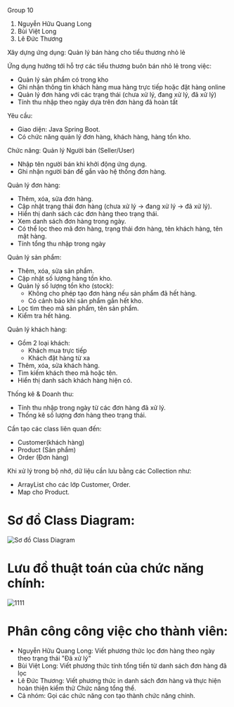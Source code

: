 Group 10
1. Nguyễn Hữu Quang Long
2. Bùi Việt Long
3. Lê Đức Thương

Xây dựng ứng dụng: Quản lý bán hàng cho tiểu thương nhỏ lẻ

Ứng dụng hướng tới hỗ trợ các tiểu thương buôn bán nhỏ lẻ trong việc:
  + Quản lý sản phẩm có trong kho
  + Ghi nhận thông tin khách hàng mua hàng trực tiếp hoặc đặt hàng online
  + Quản lý đơn hàng với các trạng thái (chưa xử lý, đang xử lý, đã xử lý)
  + Tính thu nhập theo ngày dựa trên đơn hàng đã hoàn tất 

Yêu cầu: 
  + Giao diện: Java Spring Boot.
  + Có chức năng quản lý đơn hàng, khách hàng, hàng tồn kho.

Chức năng:
Quản lý Người bán (Seller/User)
  + Nhập tên người bán khi khởi động ứng dụng.
  + Ghi nhận người bán để gắn vào hệ thống đơn hàng.

Quản lý đơn hàng:
  + Thêm, xóa, sửa đơn hàng.
  + Cập nhật trạng thái đơn hàng (chưa xử lý → đang xử lý → đã xử lý).
  + Hiển thị danh sách các đơn hàng theo trạng thái.
  + Xem danh sách đơn hàng trong ngày.
  + Có thể lọc theo mã đơn hàng, trạng thái đơn hàng, tên khách hàng, tên mặt hàng.
  + Tính tổng thu nhập trong ngày

Quản lý sản phẩm:
  + Thêm, xóa, sửa sản phẩm.
  + Cập nhật số lượng hàng tồn kho.
  + Quản lý số lượng tồn kho (stock):
    + Không cho phép tạo đơn hàng nếu sản phẩm đã hết hàng.
    + Có cảnh báo khi sản phẩm gần hết kho.
  + Lọc tìm theo mã sản phẩm, tên sản phẩm.
  + Kiểm tra hết hàng.

Quản lý khách hàng:
  + Gồm 2 loại khách:
    + Khách mua trực tiếp
    + Khách đặt hàng từ xa
  + Thêm, xóa, sửa khách hàng.
  + Tìm kiếm khách theo mã hoặc tên.
  + Hiển thị danh sách khách hàng hiện có.

Thống kê & Doanh thu:
  + Tính thu nhập trong ngày từ các đơn hàng đã xử lý.
  + Thống kê số lượng đơn hàng theo trạng thái.

Cần tạo các class liên quan đến:
  + Customer(khách hàng)
  + Product (Sản phẩm)
  + Order (Đơn hàng)

Khi xử lý trong bộ nhớ, dữ liệu cần lưu bằng các Collection như:
  + ArrayList cho các lớp Customer, Order.
  + Map cho Product.

# Sơ đồ Class Diagram:
![Sơ đồ Class Diagram](https://github.com/user-attachments/assets/7dd3bc0b-8b56-4eea-a83b-9099b460a9c0)

# Lưu đồ thuật toán của chức năng chính:
![1111](https://github.com/user-attachments/assets/02b78240-e7a5-448e-9f4c-c99adb12b8df)

# Phân công công việc cho thành viên:
+ Nguyễn Hữu Quang Long: Viết phương thức lọc đơn hàng theo ngày theo trạng thái "Đã xử lý"
+ Bùi Việt Long: Viết phương thức tính tổng tiền từ danh sách đơn hàng đã lọc
+ Lê Đức Thương: Viết phương thức in danh sách đơn hàng và thực hiện hoàn thiện kiểm thử Chức năng tổng thể.
+ Cả nhóm: Gọi các chức năng con tạo thành chức năng chính.






